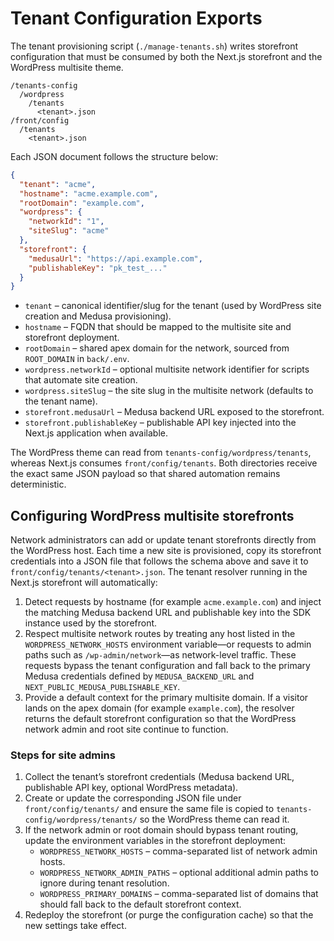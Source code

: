 # Tenant Configuration Exports

The tenant provisioning script (`./manage-tenants.sh`) writes storefront
configuration that must be consumed by both the Next.js storefront and the
WordPress multisite theme.

```
/tenants-config
  /wordpress
    /tenants
      <tenant>.json
/front/config
  /tenants
    <tenant>.json
```

Each JSON document follows the structure below:

```json
{
  "tenant": "acme",
  "hostname": "acme.example.com",
  "rootDomain": "example.com",
  "wordpress": {
    "networkId": "1",
    "siteSlug": "acme"
  },
  "storefront": {
    "medusaUrl": "https://api.example.com",
    "publishableKey": "pk_test_..."
  }
}
```

* `tenant` – canonical identifier/slug for the tenant (used by WordPress site
  creation and Medusa provisioning).
* `hostname` – FQDN that should be mapped to the multisite site and storefront
  deployment.
* `rootDomain` – shared apex domain for the network, sourced from `ROOT_DOMAIN`
  in `back/.env`.
* `wordpress.networkId` – optional multisite network identifier for scripts that
  automate site creation.
* `wordpress.siteSlug` – the site slug in the multisite network (defaults to the
  tenant name).
* `storefront.medusaUrl` – Medusa backend URL exposed to the storefront.
* `storefront.publishableKey` – publishable API key injected into the Next.js
  application when available.

The WordPress theme can read from `tenants-config/wordpress/tenants`, whereas
Next.js consumes `front/config/tenants`. Both directories receive the exact same
JSON payload so that shared automation remains deterministic.

## Configuring WordPress multisite storefronts

Network administrators can add or update tenant storefronts directly from the
WordPress host. Each time a new site is provisioned, copy its storefront
credentials into a JSON file that follows the schema above and save it to
`front/config/tenants/<tenant>.json`. The tenant resolver running in the
Next.js storefront will automatically:

1. Detect requests by hostname (for example `acme.example.com`) and inject the
   matching Medusa backend URL and publishable key into the SDK instance used by
   the storefront.
2. Respect multisite network routes by treating any host listed in the
   `WORDPRESS_NETWORK_HOSTS` environment variable—or requests to admin paths such
   as `/wp-admin/network`—as network-level traffic. These requests bypass the
   tenant configuration and fall back to the primary Medusa credentials defined
   by `MEDUSA_BACKEND_URL` and `NEXT_PUBLIC_MEDUSA_PUBLISHABLE_KEY`.
3. Provide a default context for the primary multisite domain. If a visitor
   lands on the apex domain (for example `example.com`), the resolver returns the
   default storefront configuration so that the WordPress network admin and root
   site continue to function.

### Steps for site admins

1. Collect the tenant’s storefront credentials (Medusa backend URL,
   publishable API key, optional WordPress metadata).
2. Create or update the corresponding JSON file under
   `front/config/tenants/` and ensure the same file is copied to
   `tenants-config/wordpress/tenants/` so the WordPress theme can read it.
3. If the network admin or root domain should bypass tenant routing, update the
   environment variables in the storefront deployment:
   - `WORDPRESS_NETWORK_HOSTS` – comma-separated list of network admin hosts.
   - `WORDPRESS_NETWORK_ADMIN_PATHS` – optional additional admin paths to ignore
     during tenant resolution.
   - `WORDPRESS_PRIMARY_DOMAINS` – comma-separated list of domains that should
     fall back to the default storefront context.
4. Redeploy the storefront (or purge the configuration cache) so that the new
   settings take effect.

